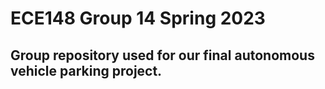 # ECE148 Group 14 Spring 2023
## Group repository used for our final autonomous vehicle parking project.


